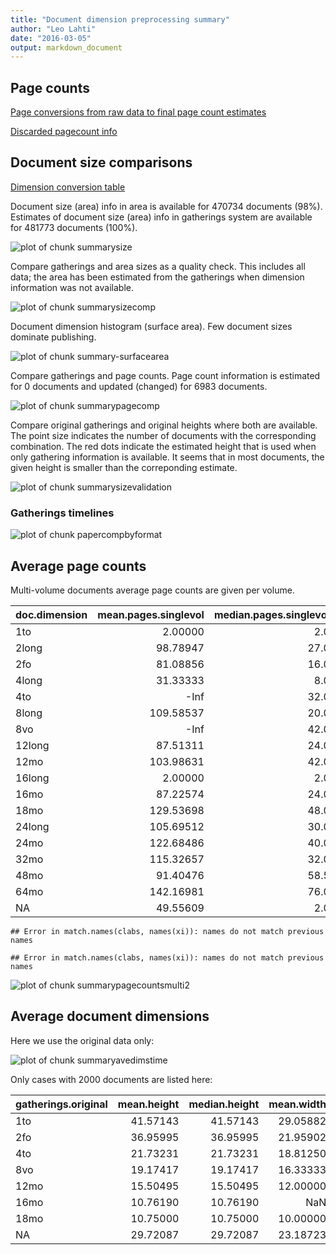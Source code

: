 ```yaml
---
title: "Document dimension preprocessing summary"
author: "Leo Lahti"
date: "2016-03-05"
output: markdown_document
---
```



## Page counts

[Page conversions from raw data to final page count estimates](https://raw.githubusercontent.com/rOpenGov/estc/master/inst/examples/output.tables/pagecount_conversion_nontrivial.csv)

<!--[Page conversions from raw data to final page count estimates with volume info](https://raw.githubusercontent.com/rOpenGov/estc/master/inst/examples/output.tables/page_conversion_table_full.csv)-->

[Discarded pagecount info](https://raw.githubusercontent.com/rOpenGov/estc/master/inst/examples/output.tables/pagecount_discarded.csv)



## Document size comparisons

[Dimension conversion table](https://raw.githubusercontent.com/rOpenGov/estc/master/inst/examples/output.tables/conversions_physical_dimension.csv)

<!--[Discarded dimension info](https://raw.githubusercontent.com/rOpenGov/estc/master/inst/examples/output.tables/dimensions_discarded.csv)-->

Document size (area) info in area is available for 470734 documents (98%). Estimates of document size (area) info in gatherings system are available for 481773 documents (100%). 

![plot of chunk summarysize](figure/summarysize-1.png)


Compare gatherings and area sizes as a quality check. This includes all data; the area has been estimated from the gatherings when dimension information was not available.

![plot of chunk summarysizecomp](figure/summarysizecomp-1.png)

Document dimension histogram (surface area). Few document sizes dominate publishing.

![plot of chunk summary-surfacearea](figure/summary-surfacearea-1.png)


Compare gatherings and page counts. Page count information is estimated for 0 documents and updated (changed) for 6983 documents. 

![plot of chunk summarypagecomp](figure/summarypagecomp-1.png)

Compare original gatherings and original heights where both are available. The point size indicates the number of documents with the corresponding combination. The red dots indicate the estimated height that is used when only gathering information is available. It seems that in most documents, the given height is smaller than the correponding estimate.

![plot of chunk summarysizevalidation](figure/summarysizevalidation-1.png)

### Gatherings timelines

![plot of chunk papercompbyformat](figure/papercompbyformat-1.png)

## Average page counts 

Multi-volume documents average page counts are given per volume.


|doc.dimension | mean.pages.singlevol| median.pages.singlevol| n.singlevol| mean.pages.multivol| median.pages.multivol| n.multivol| mean.pages.issue| median.pages.issue| n.issue|
|:-------------|--------------------:|----------------------:|-----------:|-------------------:|---------------------:|----------:|----------------:|------------------:|-------:|
|1to           |              2.00000|                    2.0|       15913|                  NA|                    NA|         NA|               NA|                 NA|      NA|
|2long         |             98.78947|                   27.0|          38|                  NA|                    NA|         NA|         28.94737|                 24|      19|
|2fo           |             81.08856|                   16.0|       98939|           350.30849|              373.0000|       2995|         28.59967|                 26|   32216|
|4long         |             31.33333|                    8.0|          21|                 NaN|                    NA|          1|         13.14286|                  8|       7|
|4to           |                 -Inf|                   32.0|      101356|            43.26531|               24.0000|       4750|         26.25435|                 24|   35314|
|8long         |            109.58537|                   20.0|          41|            16.00000|               16.0000|          1|         18.37500|                 16|      16|
|8vo           |                 -Inf|                   42.0|      167822|           202.04245|              200.0000|      12304|         26.14393|                 24|   56418|
|12long        |             87.51311|                   24.0|         267|             6.00000|                6.0000|         11|         24.67647|                 24|     136|
|12mo          |            103.98631|                   42.0|       71047|            35.28818|               27.0000|       6497|         25.80403|                 24|   25937|
|16long        |              2.00000|                    2.0|           1|                  NA|                    NA|         NA|               NA|                 NA|      NA|
|16mo          |             87.22574|                   24.0|        2371|            88.17687|               79.0000|        111|         23.95657|                 24|     829|
|18mo          |            129.53698|                   48.0|        2029|           115.20468|              120.0000|        175|         27.27989|                 26|     736|
|24long        |            105.69512|                   30.0|          82|           371.00000|              371.0000|          4|         27.06250|                 24|      32|
|24mo          |            122.68486|                   40.0|        1871|           234.19355|              238.0000|         98|         27.06327|                 26|     648|
|32mo          |            115.32657|                   32.0|         746|           237.54082|              237.5408|         47|         23.49612|                 24|     258|
|48mo          |             91.40476|                   58.5|          23|                  NA|                    NA|         NA|         26.00000|                 18|       5|
|64mo          |            142.16981|                   76.0|         129|            31.00000|               31.0000|          1|         31.87500|                 34|      32|
|NA            |             49.55609|                    2.0|       17044|           156.30515|              150.6667|        383|         23.87697|                 24|    3048|



```
## Error in match.names(clabs, names(xi)): names do not match previous names
```

```
## Error in match.names(clabs, names(xi)): names do not match previous names
```

![plot of chunk summarypagecountsmulti2](figure/summarypagecountsmulti2-1.png)


## Average document dimensions 

Here we use the original data only:

![plot of chunk summaryavedimstime](figure/summaryavedimstime-1.png)




Only cases with 2000 documents are listed here:


|gatherings.original | mean.height| median.height| mean.width| median.width|    n|
|:-------------------|-----------:|-------------:|----------:|------------:|----:|
|1to                 |    41.57143|      41.57143|   29.05882|     29.05882|   28|
|2fo                 |    36.95995|      36.95995|   21.95902|     21.95902|  774|
|4to                 |    21.73231|      21.73231|   18.81250|     18.81250|  523|
|8vo                 |    19.17417|      19.17417|   16.33333|     16.33333|  666|
|12mo                |    15.50495|      15.50495|   12.00000|     12.00000|  102|
|16mo                |    10.76190|      10.76190|        NaN|          NaN|   21|
|18mo                |    10.75000|      10.75000|   10.00000|     10.00000|    4|
|NA                  |    29.72087|      29.72087|   23.18723|     23.18723| 6045|

